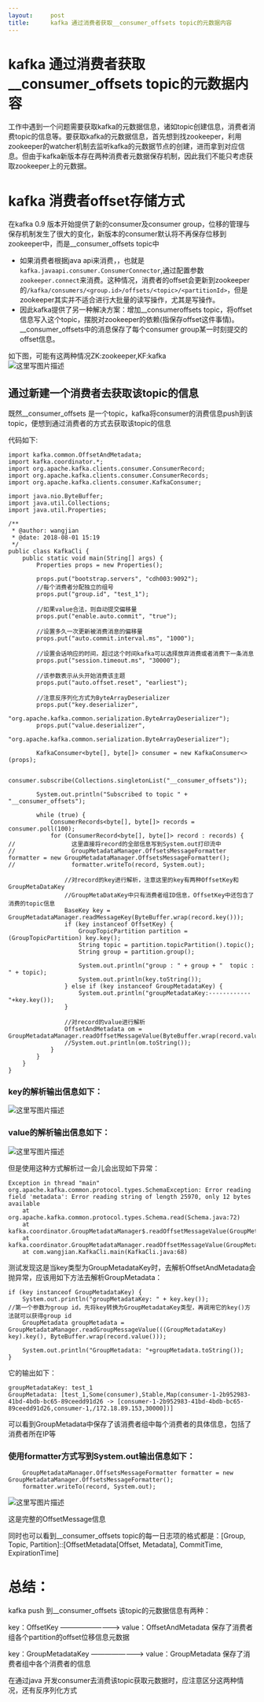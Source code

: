 ```yaml
---
layout:     post
title:      kafka 通过消费者获取__consumer_offsets topic的元数据内容
---
```

<div id="article_content" class="article_content clearfix csdn-tracking-statistics" data-pid="blog" data-mod="popu_307" data-dsm="post">
								            <div id="content_views" class="markdown_views prism-atom-one-dark">
							<!-- flowchart 箭头图标 勿删 -->
							<svg xmlns="http://www.w3.org/2000/svg" style="display: none;"><path stroke-linecap="round" d="M5,0 0,2.5 5,5z" id="raphael-marker-block" style="-webkit-tap-highlight-color: rgba(0, 0, 0, 0);"></path></svg>
							<h1 id="kafka-通过消费者获取consumeroffsets-topic的元数据内容">kafka 通过消费者获取__consumer_offsets topic的元数据内容</h1>

<p>工作中遇到一个问题需要获取kafka的元数据信息，诸如topic创建信息，消费者消费topic的信息等。要获取kafka的元数据信息，首先想到找zookeeper，利用zookeeper的watcher机制去监听kafka的元数据节点的创建，进而拿到对应信息。但由于kafka新版本存在两种消费者元数据保存机制，因此我们不能只考虑获取zookeeper上的元数据。</p>



<h1 id="kafka-消费者offset存储方式">kafka 消费者offset存储方式</h1>

<p>在kafka 0.9 版本开始提供了新的consumer及consumer group，位移的管理与保存机制发生了很大的变化，新版本的consumer默认将不再保存位移到zookeeper中，而是__consumer_offsets topic中</p>

<ul>
<li>如果消费者根据java api来消费，，也就是<code>kafka.javaapi.consumer.ConsumerConnector</code>,通过配置参数<code>zookeeper.connect</code>来消费。这种情况，消费者的offset会更新到zookeeper的<code>/kafka/consumers/&lt;group.id&gt;/offsets/&lt;topic&gt;/&lt;partitionId&gt;</code>，但是zookeeper其实并不适合进行大批量的读写操作，尤其是写操作。</li>
<li>因此kafka提供了另一种解决方案：增加__consumeroffsets topic，将offset信息写入这个topic，摆脱对zookeeper的依赖(指保存offset这件事情)。__consumer_offsets中的消息保存了每个consumer group某一时刻提交的offset信息。</li>
</ul>

<p>如下图，可能有这两种情况ZK:zookeeper,KF:kafka <br>
<img src="https://img-blog.csdn.net/2018081109283283?watermark/2/text/aHR0cHM6Ly9ibG9nLmNzZG4ubmV0L3FxXzM2MDk2NjQx/font/5a6L5L2T/fontsize/400/fill/I0JBQkFCMA==/dissolve/70" alt="这里写图片描述" title=""></p>

<h2 id="通过新建一个消费者去获取该topic的信息">通过新建一个消费者去获取该topic的信息</h2>

<p>既然__consumer_offsets 是一个topic，kafka将consumer的消费信息push到该topic，便想到通过消费者的方式去获取该topic的信息</p>

<p>代码如下:</p>



<pre class="prettyprint"><code class="language-java hljs "><span class="hljs-keyword">import</span> kafka.common.OffsetAndMetadata;
<span class="hljs-keyword">import</span> kafka.coordinator.*;
<span class="hljs-keyword">import</span> org.apache.kafka.clients.consumer.ConsumerRecord;
<span class="hljs-keyword">import</span> org.apache.kafka.clients.consumer.ConsumerRecords;
<span class="hljs-keyword">import</span> org.apache.kafka.clients.consumer.KafkaConsumer;

<span class="hljs-keyword">import</span> java.nio.ByteBuffer;
<span class="hljs-keyword">import</span> java.util.Collections;
<span class="hljs-keyword">import</span> java.util.Properties;

<span class="hljs-javadoc">/**
 *<span class="hljs-javadoctag"> @author</span>: wangjian
 *<span class="hljs-javadoctag"> @date</span>: 2018-08-01 15:19
 */</span>
<span class="hljs-keyword">public</span> <span class="hljs-class"><span class="hljs-keyword">class</span> <span class="hljs-title">KafkaCli</span> {</span>
    <span class="hljs-keyword">public</span> <span class="hljs-keyword">static</span> <span class="hljs-keyword">void</span> <span class="hljs-title">main</span>(String[] args) {
        Properties props = <span class="hljs-keyword">new</span> Properties();

        props.put(<span class="hljs-string">"bootstrap.servers"</span>, <span class="hljs-string">"cdh003:9092"</span>);
        <span class="hljs-comment">//每个消费者分配独立的组号</span>
        props.put(<span class="hljs-string">"group.id"</span>, <span class="hljs-string">"test_1"</span>);

        <span class="hljs-comment">//如果value合法，则自动提交偏移量</span>
        props.put(<span class="hljs-string">"enable.auto.commit"</span>, <span class="hljs-string">"true"</span>);

        <span class="hljs-comment">//设置多久一次更新被消费消息的偏移量</span>
        props.put(<span class="hljs-string">"auto.commit.interval.ms"</span>, <span class="hljs-string">"1000"</span>);

        <span class="hljs-comment">//设置会话响应的时间，超过这个时间kafka可以选择放弃消费或者消费下一条消息</span>
        props.put(<span class="hljs-string">"session.timeout.ms"</span>, <span class="hljs-string">"30000"</span>);

        <span class="hljs-comment">//该参数表示从头开始消费该主题</span>
        props.put(<span class="hljs-string">"auto.offset.reset"</span>, <span class="hljs-string">"earliest"</span>);

        <span class="hljs-comment">//注意反序列化方式为ByteArrayDeserializer</span>
        props.put(<span class="hljs-string">"key.deserializer"</span>,
                <span class="hljs-string">"org.apache.kafka.common.serialization.ByteArrayDeserializer"</span>);
        props.put(<span class="hljs-string">"value.deserializer"</span>,
                <span class="hljs-string">"org.apache.kafka.common.serialization.ByteArrayDeserializer"</span>);

        KafkaConsumer&lt;<span class="hljs-keyword">byte</span>[], <span class="hljs-keyword">byte</span>[]&gt; consumer = <span class="hljs-keyword">new</span> KafkaConsumer&lt;&gt;(props);

        consumer.subscribe(Collections.singletonList(<span class="hljs-string">"__consumer_offsets"</span>));

        System.out.println(<span class="hljs-string">"Subscribed to topic "</span> + <span class="hljs-string">"__consumer_offsets"</span>);

        <span class="hljs-keyword">while</span> (<span class="hljs-keyword">true</span>) {
            ConsumerRecords&lt;<span class="hljs-keyword">byte</span>[], <span class="hljs-keyword">byte</span>[]&gt; records = consumer.poll(<span class="hljs-number">100</span>);
            <span class="hljs-keyword">for</span> (ConsumerRecord&lt;<span class="hljs-keyword">byte</span>[], <span class="hljs-keyword">byte</span>[]&gt; record : records) {
<span class="hljs-comment">//                这里直接将record的全部信息写到System.out打印流中</span>
<span class="hljs-comment">//                GroupMetadataManager.OffsetsMessageFormatter formatter = new GroupMetadataManager.OffsetsMessageFormatter();</span>
<span class="hljs-comment">//                formatter.writeTo(record, System.out);</span>

                <span class="hljs-comment">//对record的key进行解析，注意这里的key有两种OffsetKey和GroupMetaDataKey</span>
                <span class="hljs-comment">//GroupMetaDataKey中只有消费者组ID信息，OffsetKey中还包含了消费的topic信息</span>
                BaseKey key = GroupMetadataManager.readMessageKey(ByteBuffer.wrap(record.key()));
                <span class="hljs-keyword">if</span> (key <span class="hljs-keyword">instanceof</span> OffsetKey) {
                    GroupTopicPartition partition = (GroupTopicPartition) key.key();
                    String topic = partition.topicPartition().topic();
                    String group = partition.group();

                    System.out.println(<span class="hljs-string">"group : "</span> + group + <span class="hljs-string">"  topic : "</span> + topic);
                    System.out.println(key.toString());
                } <span class="hljs-keyword">else</span> <span class="hljs-keyword">if</span> (key <span class="hljs-keyword">instanceof</span> GroupMetadataKey) {
                    System.out.println(<span class="hljs-string">"groupMetadataKey:------------ "</span>+key.key());
                }

                <span class="hljs-comment">//对record的value进行解析</span>
                OffsetAndMetadata om = GroupMetadataManager.readOffsetMessageValue(ByteBuffer.wrap(record.value()));
                <span class="hljs-comment">//System.out.println(om.toString());</span>
            }
        }
    }
}</code></pre>



<h3 id="key的解析输出信息如下">key的解析输出信息如下：</h3>

<p><img src="https://img-blog.csdn.net/20180811092935810?watermark/2/text/aHR0cHM6Ly9ibG9nLmNzZG4ubmV0L3FxXzM2MDk2NjQx/font/5a6L5L2T/fontsize/400/fill/I0JBQkFCMA==/dissolve/70" alt="这里写图片描述" title=""></p>

<h3 id="value的解析输出信息如下">value的解析输出信息如下：</h3>

<p><img src="https://img-blog.csdn.net/20180811093006674?watermark/2/text/aHR0cHM6Ly9ibG9nLmNzZG4ubmV0L3FxXzM2MDk2NjQx/font/5a6L5L2T/fontsize/400/fill/I0JBQkFCMA==/dissolve/70" alt="这里写图片描述" title=""></p>

<p>但是使用这种方式解析过一会儿会出现如下异常：</p>

<pre class="prettyprint"><code class="language-java hljs ">Exception in thread <span class="hljs-string">"main"</span> org.apache.kafka.common.protocol.types.SchemaException: Error reading field <span class="hljs-string">'metadata'</span>: Error reading string of length <span class="hljs-number">25970</span>, only <span class="hljs-number">12</span> bytes available
    at org.apache.kafka.common.protocol.types.Schema.read(Schema.java:<span class="hljs-number">72</span>)
    at kafka.coordinator.GroupMetadataManager$.readOffsetMessageValue(GroupMetadataManager.scala:<span class="hljs-number">958</span>)
    at kafka.coordinator.GroupMetadataManager.readOffsetMessageValue(GroupMetadataManager.scala)
    at com.wangjian.KafkaCli.main(KafkaCli.java:<span class="hljs-number">68</span>)</code></pre>

<p>测试发现这是当key类型为GroupMetadataKey时，去解析OffsetAndMetadata会抛异常，应该用如下方法去解析GroupMetadata：</p>

<pre class="prettyprint"><code class="language-java hljs "><span class="hljs-keyword">if</span> (key <span class="hljs-keyword">instanceof</span> GroupMetadataKey) {  
    System.out.println(<span class="hljs-string">"groupMetadataKey: "</span> + key.key());    
<span class="hljs-comment">//第一个参数为group id，先将key转换为GroupMetadataKey类型，再调用它的key()方法就可以获得group id</span>
    GroupMetadata groupMetadata = GroupMetadataManager.readGroupMessageValue(((GroupMetadataKey) key).key(), ByteBuffer.wrap(record.value()));

    System.out.println(<span class="hljs-string">"GroupMetadata: "</span>+groupMetadata.toString());
}</code></pre>

<p>它的输出如下：</p>



<pre class="prettyprint"><code class=" hljs http"><span class="hljs-attribute">groupMetadataKey</span>: <span class="hljs-string">test_1</span>
<span class="hljs-attribute">GroupMetadata</span>: <span class="hljs-string">[test_1,Some(consumer),Stable,Map(consumer-1-2b952983-41bd-4bdb-bc65-89ceedd91d26 -&gt; [consumer-1-2b952983-41bd-4bdb-bc65-89ceedd91d26,consumer-1,/172.18.89.153,30000])]</span></code></pre>

<p>可以看到GroupMetadata中保存了该消费者组中每个消费者的具体信息，包括了消费者所在IP等</p>

<h3 id="使用formatter方式写到systemout输出信息如下">使用formatter方式写到System.out输出信息如下：</h3>



<pre class="prettyprint"><code class="language-java hljs ">    GroupMetadataManager.OffsetsMessageFormatter formatter = <span class="hljs-keyword">new</span> GroupMetadataManager.OffsetsMessageFormatter();
    formatter.writeTo(record, System.out);</code></pre>

<p><img src="https://img-blog.csdn.net/20180811093156313?watermark/2/text/aHR0cHM6Ly9ibG9nLmNzZG4ubmV0L3FxXzM2MDk2NjQx/font/5a6L5L2T/fontsize/400/fill/I0JBQkFCMA==/dissolve/70" alt="这里写图片描述" title=""></p>

<p>这是完整的OffsetMessage信息</p>

<p>同时也可以看到__consumer_offsets topic的每一日志项的格式都是：[Group, Topic, Partition]::[OffsetMetadata[Offset, Metadata], CommitTime, ExpirationTime]</p>

<h1 id="总结">总结：</h1>

<p>kafka push 到__consumer_offsets 该topic的元数据信息有两种：</p>

<p>key：OffsetKey  —————————&gt;  value：OffsetAndMetadata     保存了消费者组各个partition的offset位移信息元数据</p>

<p>key：GroupMetadataKey ————————&gt; value：GroupMetadata   保存了消费者组中各个消费者的信息</p>

<p>在通过java 开发consumer去消费该topic获取元数据时，应注意区分这两种情况，还有反序列化方式</p>            </div>
						<link href="https://csdnimg.cn/release/phoenix/mdeditor/markdown_views-9e5741c4b9.css" rel="stylesheet">
                </div>